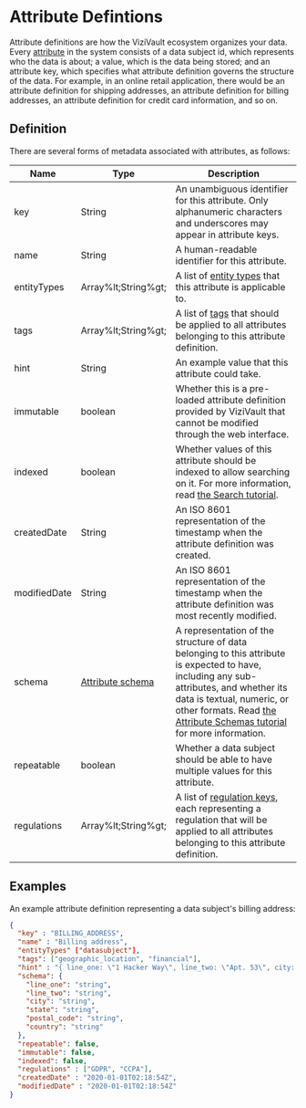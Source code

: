 # Attribute Defintions

Attribute definitions are how the ViziVault ecosystem organizes your data. Every [attribute](/glossary/attribute) in the system consists of a data subject id, which represents who the data is about; a value, which is the data being stored; and an attribute key, which specifies what attribute definition governs the structure of the data. For example, in an online retail application, there would be an attribute definition for shipping addresses, an attribute definition for billing addresses, an attribute definition for credit card information, and so on.

## Definition

There are several forms of metadata associated with attributes, as follows:

|Name |Type |Description|
|-----|-----|-----------|
|key|String|An unambiguous identifier for this attribute. Only alphanumeric characters and underscores may appear in attribute keys.|
|name|String|A human-readable identifier for this attribute.|
|entityTypes|Array%lt;String%gt;|A list of [entity types](/glossary/entity-type) that this attribute is applicable to.|
|tags|Array%lt;String%gt;|A list of [tags](/glossary/tag) that should be applied to all attributes belonging to this attribute definition.|
|hint|String|An example value that this attribute could take.|
|immutable|boolean|Whether this is a pre-loaded attribute definition provided by ViziVault that cannot be modified through the web interface.|
|indexed|boolean|Whether values of this attribute should be indexed to allow searching on it. For more information, read [the Search tutorial](/tutorials/search).|
|createdDate|String|An ISO 8601 representation of the timestamp when the attribute definition was created.|
|modifiedDate|String|An ISO 8601 representation of the timestamp when the attribute definition was most recently modified.|
|schema|[Attribute schema](/tutorials/attribute-schemas)|A representation of the structure of data belonging to this attribute is expected to have, including any sub-attributes, and whether its data is textual, numeric, or other formats. Read [the Attribute Schemas tutorial](/tutorials/attribute-schemas) for more information.|
|repeatable|boolean|Whether a data subject should be able to have multiple values for this attribute.|
|regulations|Array%lt;String%gt;|A list of [regulation keys](/glossary/regulation), each representing a regulation that will be applied to all attributes belonging to this attribute definition.|

## Examples

An example attribute definition representing a data subject's billing address:

```json
{
  "key" : "BILLING_ADDRESS",
  "name" : "Billing address",
  "entityTypes" ["datasubject"],
  "tags": ["geographic_location", "financial"],
  "hint" : "{ line_one: \"1 Hacker Way\", line_two: \"Apt. 53\", city: \"Menlo Park\", state: \"California\", postal_code: \"94025-1456\", country: \"USA\"}",
  "schema": {
    "line_one": "string",
    "line_two": "string",
    "city": "string",
    "state": "string",
    "postal_code": "string",
    "country": "string"
  },
  "repeatable": false,
  "immutable": false,
  "indexed": false,
  "regulations" : ["GDPR", "CCPA"],
  "createdDate" : "2020-01-01T02:18:54Z",
  "modifiedDate" : "2020-01-01T02:18:54Z"
}
```
